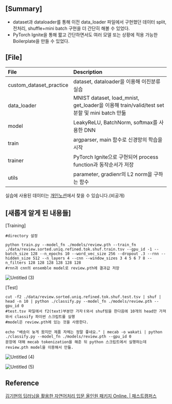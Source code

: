 ## [Summary]

- dataset과 dataloader를 통해 이전 data_loader 파일에서 구현했던 데이터 split, 전처리, shuffle+mini batch 구현을 더 간단히 해볼 수 있었다.
- PyTorch Ignite을 통해 짧고 간단하면서도 여러 모델 또는 상황에 적용 가능한 Boilerplate을 만들 수 있었다.

## [File]

|File|Description|
|:-- |:-- |
| custom_dataset_practice|dataset, dataloader을 이용해 이진분류 실습 |
| data_loader | MNIST dataset, load_mnist, get_loader을 이용해 train/valid/test set 분할 및 mini batch 만듦|
| model| LeakyReLU, BatchNorm, softmax를 사용한 DNN|
| train| argparser, main 함수로 신경망의 학습을 시작|
| trainer| PyTorch Ignite으로 구현되어 process function과 동작순서가 저장|
| utils| parameter, gradienr의 L2 norm을 구하는 함수|
실습에 사용된 데이터는 [개인노션](https://www.notion.so/Ch05_Text-classification-07754eb0b79c4db1b5977990c52ef22b)에서 찾을 수 있습니다.(비공개)

## [새롭게 알게 된 내용들]

[Training]

```
#directory 설정

python train.py --model_fn ./models/review.pth --train_fn ./data/review.sorted.uniq.refined.tok.shuf.train.tsv --gpu_id -1 --batch_size 128 --n_epochs 10 --word_vec_size 256 --dropout .3 --rnn --hidden_size 512 --n_layers 4 --cnn --window_sizes 3 4 5 6 7 8 --n_filters 128 128 128 128 128 128
#rnn과 cnn의 ensemble model로 review.pth에 결과값 저장
```

![Untitled (3)](https://user-images.githubusercontent.com/55529617/108087992-50b27500-70bb-11eb-9c08-805bf3e85788.png)

[Test]

```
cut -f2 ./data/review.sorted.uniq.refined.tok.shuf.test.tsv | shuf | head -n 10 | python ./classify.py --model_fn ./models/review.pth --gpu_id 0
#test.tsv 파일에서 f2(text)부분만 가자ㅕ와서 shuf링을 한다음에 10개의 head만 가져와서 classify 파이썬 스크립트를 실행
#model은 review.pth에 있는 것을 사용한다.

echo "배송이 늦게 왔지만 제품 자체는 정말 좋네요." | mecab -o wakati | python ./classify.py --model_fn ./models/review.pth --gpu_id 0
문장에 대해 mecab tokenization을 해준 뒤 python 스크립트에서 실행하는데 review.pth model을 이용해서 만듦.
```
![Untitled (4)](https://user-images.githubusercontent.com/55529617/108087988-4f814800-70bb-11eb-941a-33d9c79ea3fa.png)

![Untitled (5)](https://user-images.githubusercontent.com/55529617/108087994-514b0b80-70bb-11eb-848e-95d159a90a29.png)

## Reference

[김기현의 딥러닝을 활용한 자연어처리 입문 올인원 패키지 Online. | 패스트캠퍼스](https://www.fastcampus.co.kr/data_online_dpnlp)
